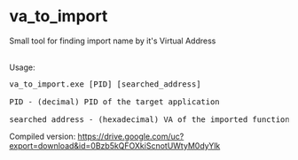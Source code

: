 # va_to_import
Small tool for finding import name by it's Virtual Address<br/>
<br/>

Usage:<br>
<pre>
va_to_import.exe [PID] [searched_address]<br/>
PID - (decimal) PID of the target application<br/>
searched_address - (hexadecimal) VA of the imported function which name we want to retrieve
</pre>
Compiled version: https://drive.google.com/uc?export=download&id=0Bzb5kQFOXkiScnotUWtyM0dyYlk

